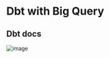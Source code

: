# Dbt with Big Query

## Dbt docs
![image](https://github.com/dna2121/ds-project4-dbt/assets/80125535/5a450f56-ebca-41ba-832e-357bbb1a9f52)

